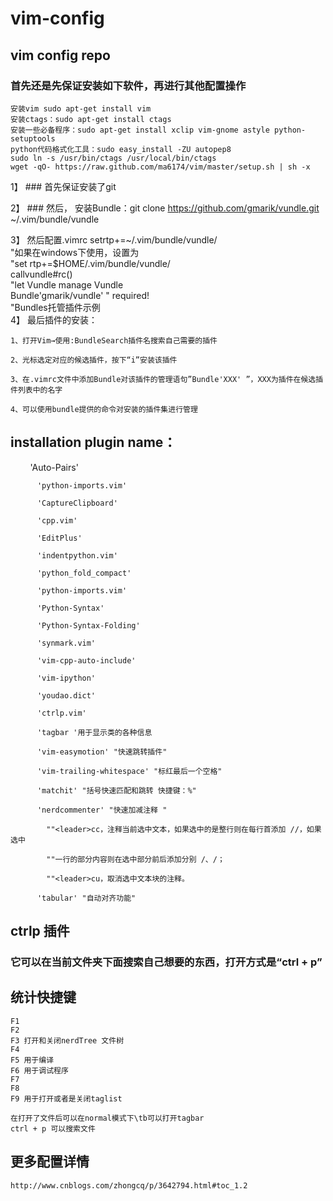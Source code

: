 # vim-config
## vim config repo

### 首先还是先保证安装如下软件，再进行其他配置操作 

    安装vim sudo apt-get install vim
    安装ctags：sudo apt-get install ctags
    安装一些必备程序：sudo apt-get install xclip vim-gnome astyle python-setuptools
    python代码格式化工具：sudo easy_install -ZU autopep8
    sudo ln -s /usr/bin/ctags /usr/local/bin/ctags
    wget -qO- https://raw.github.com/ma6174/vim/master/setup.sh | sh -x


1】 ### 首先保证安装了git

2】  ### 然后， 安装Bundle：git clone https://github.com/gmarik/vundle.git ~/.vim/bundle/vundle

3】 然后配置.vimrc 
        setrtp+=~/.vim/bundle/vundle/  
        "如果在windows下使用，设置为  
        "set rtp+=$HOME/.vim/bundle/vundle/  
        callvundle#rc()  
        "let Vundle manage Vundle  
        Bundle'gmarik/vundle' " required!  
        "Bundles托管插件示例  
4】  最后插件的安装：

    1、打开Vim→使用:BundleSearch插件名搜索自己需要的插件
    
    2、光标选定对应的候选插件，按下“i”安装该插件
    
    3、在.vimrc文件中添加Bundle对该插件的管理语句”Bundle'XXX' ”，XXX为插件在候选插件列表中的名字
    
    4、可以使用bundle提供的命令对安装的插件集进行管理

## installation plugin name：
          'Auto-Pairs'
          
          'python-imports.vim'
          
          'CaptureClipboard'
          
          'cpp.vim'
          
          'EditPlus'
          
          'indentpython.vim'
          
          'python_fold_compact'
          
          'python-imports.vim'
          
          'Python-Syntax'
          
          'Python-Syntax-Folding'
          
          'synmark.vim'
          
          'vim-cpp-auto-include'
          
          'vim-ipython'
          
          'youdao.dict'
          
          'ctrlp.vim'
          
          'tagbar '用于显示类的各种信息
          
          'vim-easymotion' "快速跳转插件"
          
          'vim-trailing-whitespace' "标红最后一个空格"
          
          'matchit' "括号快速匹配和跳转 快捷键：%"
          
          'nerdcommenter' "快速加减注释 "
          
            ""<leader>cc，注释当前选中文本，如果选中的是整行则在每行首添加 //，如果选中
            
            ""一行的部分内容则在选中部分前后添加分别 /、/；
            
            ""<leader>cu，取消选中文本块的注释。
            
          'tabular' "自动对齐功能"

## ctrlp 插件
### 它可以在当前文件夹下面搜索自己想要的东西，打开方式是“ctrl + p”



## 统计快捷键

    F1
    F2
    F3 打开和关闭nerdTree 文件树
    F4
    F5 用于编译
    F6 用于调试程序
    F7
    F8
    F9 用于打开或者是关闭taglist

    在打开了文件后可以在normal模式下\tb可以打开tagbar
    ctrl + p 可以搜索文件






## 更多配置详情
    http://www.cnblogs.com/zhongcq/p/3642794.html#toc_1.2
